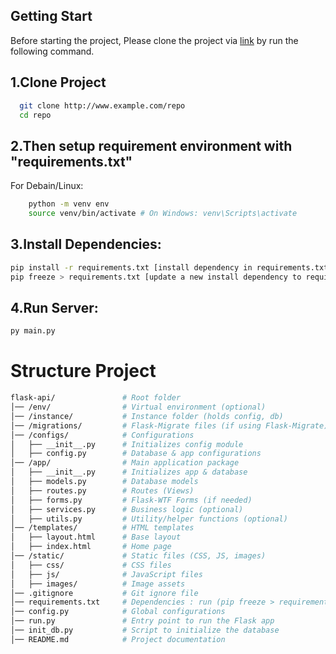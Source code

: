 ## Getting Start
Before starting the project, Please clone the project via [link](http://www.example.com) by run the following command.

## 1.Clone Project
  ```bash
    git clone http://www.example.com/repo
    cd repo
  ```
## 2.Then setup requirement environment with "requirements.txt"
For Debain/Linux:
```bash
    python -m venv env
    source venv/bin/activate # On Windows: venv\Scripts\activate
```

## 3.Install Dependencies:
```bash
pip install -r requirements.txt [install dependency in requirements.txt]
pip freeze > requirements.txt [update a new install dependency to requirements.txt]

```
## 4.Run Server:
```bash
py main.py
```

# Structure Project

```bash
flask-api/               # Root folder
│── /env/                # Virtual environment (optional)
│── /instance/           # Instance folder (holds config, db)
│── /migrations/         # Flask-Migrate files (if using Flask-Migrate)
│── /configs/            # Configurations
│   ├── __init__.py      # Initializes config module
│   ├── config.py        # Database & app configurations
│── /app/                # Main application package
│   ├── __init__.py      # Initializes app & database
│   ├── models.py        # Database models
│   ├── routes.py        # Routes (Views)
│   ├── forms.py         # Flask-WTF Forms (if needed)
│   ├── services.py      # Business logic (optional)
│   ├── utils.py         # Utility/helper functions (optional)
│── /templates/          # HTML templates
│   ├── layout.html      # Base layout
│   ├── index.html       # Home page
│── /static/             # Static files (CSS, JS, images)
│   ├── css/             # CSS files
│   ├── js/              # JavaScript files
│   ├── images/          # Image assets
│── .gitignore           # Git ignore file
│── requirements.txt     # Dependencies : run (pip freeze > requirements.txt)
│── config.py            # Global configurations
│── run.py               # Entry point to run the Flask app
│── init_db.py           # Script to initialize the database
│── README.md            # Project documentation
```

